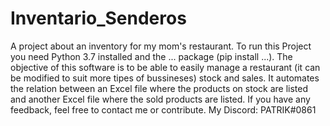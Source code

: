 # Inventario_Senderos
A project about an inventory for my mom's restaurant.
To run this Project you need Python 3.7 installed and the ... package (pip install ...).
The objective of this software is to be able to easily manage a restaurant (it can be modified to suit more tipes of bussineses) stock and sales. It automates the relation between an Excel file where the products on stock are listed and another Excel file where the sold products are listed.
If you have any feedback, feel free to contact me or contribute.
My Discord: PATRIK#0861
